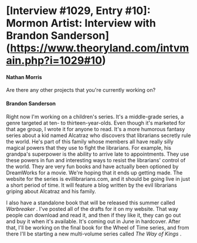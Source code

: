 # [Interview #1029, Entry #10]: Mormon Artist: Interview with Brandon Sanderson](https://www.theoryland.com/intvmain.php?i=1029#10)

#### Nathan Morris

Are there any other projects that you're currently working on?

#### Brandon Sanderson

Right now I'm working on a children's series. It's a middle-grade series, a genre targeted at ten- to thirteen-year-olds. Even though it's marketed for that age group, I wrote it for anyone to read. It's a more humorous fantasy series about a kid named Alcatraz who discovers that librarians secretly rule the world. He's part of this family whose members all have really silly magical powers that they use to fight the librarians. For example, his grandpa's superpower is the ability to arrive late to appointments. They use these powers in fun and interesting ways to resist the librarians' control of the world. They are very fun books and have actually been optioned by DreamWorks for a movie. We're hoping that it ends up getting made. The website for the series is evillibrarians.com, and it should be going live in just a short period of time. It will feature a blog written by the evil librarians griping about Alcatraz and his family.

I also have a standalone book that will be released this summer called
*Warbreaker*
. I've posted all of the drafts for it on my website. That way people can download and read it, and then if they like it, they can go out and buy it when it's available. It's coming out in June in hardcover. After that, I'll be working on the final book for the Wheel of Time series, and from there I'll be starting a new multi-volume series called
*The Way of Kings*
.

